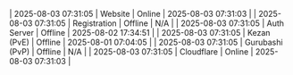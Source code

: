 | 2025-08-03 07:31:05 | Website | Online | 2025-08-03 07:31:03 |
| 2025-08-03 07:31:05 | Registration | Offline | N/A |
| 2025-08-03 07:31:05 | Auth Server | Offline | 2025-08-02 17:34:51 |
| 2025-08-03 07:31:05 | Kezan (PvE) | Offline | 2025-08-01 07:04:05 |
| 2025-08-03 07:31:05 | Gurubashi (PvP) | Offline | N/A |
| 2025-08-03 07:31:05 | Cloudflare | Online | 2025-08-03 07:31:03 |
